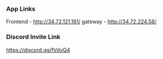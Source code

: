 ### App Links
Frontend - http://34.72.121.181/
gateway - http://34.72.224.58/

### Discord Invite Link
https://discord.gg/fVdyQ4

